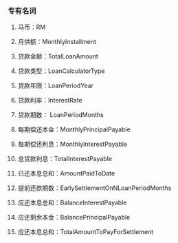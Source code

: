 ### 专有名词

1. 马币：RM

2. 月供额：MonthlyInstallment

3. 贷款金额：TotalLoanAmount

4. 贷款类型：LoanCalculatorType

5. 贷款年限：LoanPeriodYear

6. 贷款利率：InterestRate

7. 贷款期数： LoanPeriodMonths

8. 每期偿还本金：MonthlyPrincipalPayable

9. 每期偿还利息：MonthlyInterestPayable

10. 总贷款利息：TotalInterestPayable

11. 已还本息总和：AmountPaidToDate

12. 提前还款期数：EarlySettlementOnNLoanPeriodMonths

13. 应还本息总和：BalanceInterestPayable

14. 应还剩余本金：BalancePrincipalPayable

15. 应还本息总和：TotalAmountToPayForSettlement

    